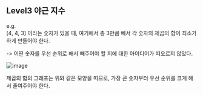 ## Level3 야근 지수
e.g. <br>
[4, 4, 3] 이라는 숫자가 있을 때, 여기에서 총 3만큼 빼서 각 숫자의 제곱의 합이 최소가 하게 만들어야 한다.

-> 어떤 숫자를 우선 순위로 해서 빼주어야 할 지에 대한 아이디어가 떠오르지 않았다.

![image](https://github.com/Algorithm-CLERK/programmers/assets/76643037/007d4767-7ee8-4013-8e30-d6d3aeefcb0f)

제곱의 합의 그래프는 위와 같은 모양을 띠므로, 가장 큰 숫자부터 우선 순위를 크게 해서 줄여주어야 한다.
